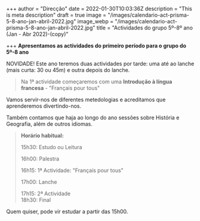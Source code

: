 +++
author = "Direcção"
date = 2022-01-30T10:03:36Z
description = "This is meta description"
draft = true
image = "/images/calendario-act-prisma-5-8-ano-jan-abril-2022.jpg"
image_webp = "/images/calendario-act-prisma-5-8-ano-jan-abril-2022.jpg"
title = "Actividades do grupo 5º-8º ano (Jan - Abr 2022)-(copy)"

+++
**Apresentamos as actividades do primeiro período para o grupo do 5º-8 ano**

NOVIDADE! Este ano teremos duas actividades por tarde: uma até ao lanche (mais curta: 30 ou 45m) e outra depois do lanche.

> Na 1ª actividade começaremos com uma **Introdução à língua francesa** - "Français pour tous" 

Vamos servir-nos de diferentes metedologias e acreditamos que aprenderemos divertindo-nos.

Também contamos que haja ao longo do ano sessões sobre História e Geografia, além de outros idiomas.

> **Horário habitual:**
>
> 15h30: Estudo ou Leitura
>
> 16h00: Palestra
>
> 16h15: 1ª Actividade: "Français pour tous"
>
> 17h00: Lanche
>
> 17h15: 2ª Actividade  
> 18h30: Final

Quem quiser, pode vir estudar a partir das 15h00.